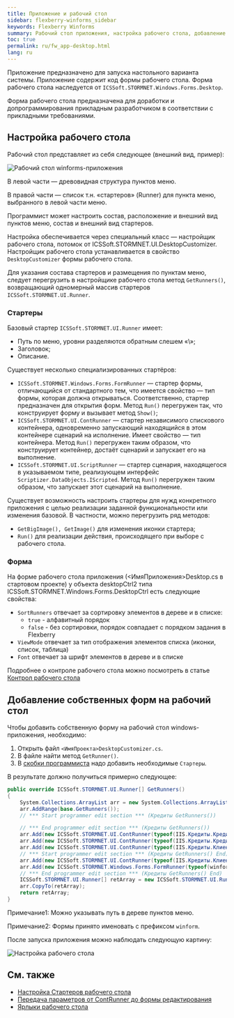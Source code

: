 ```yaml
---
title: Приложение и рабочий стол
sidebar: flexberry-winforms_sidebar
keywords: Flexberry Winforms
summary: Рабочий стол приложения, настройка рабочего стола, добавление собственных форм
toc: true
permalink: ru/fw_app-desktop.html
lang: ru
---
```


Приложение предназначено для запуска настольного варианта системы. Приложение содержит код формы рабочего стола. Форма рабочего стола наследуется от `ICSSoft.STORMNET.Windows.Forms.Desktop`.

Форма рабочего стола предназначена для доработки  и допрограммирования прикладным разработчиком в соответствии с прикладными требованиями.

## Настройка рабочего стола

Рабочий стол представляет из себя следующее (внешний вид, пример):

![Рабочий стол winforms-приложения](/images/pages/products/flexberry-winforms/desktop/windesktop.png)

В левой части — древовидная структура пунктов меню.

В правой части — список т.н. «стартеров» (Runner) для пункта меню, выбранного в левой части меню.

Программист может настроить состав, расположение и внешний вид пунктов меню, состав и внешний вид стартеров.

Настройка обеспечивается через специальный класс — настройщик рабочего стола, потомок от ICSSoft.STORMNET.UI.DesktopCustomizer. Настройщик рабочего стола устанавливается в свойство `DesktopCustomizer` формы рабочего стола.

Для указания состава стартеров и размещения по пунктам меню, следует перегрузить в настройщике рабочего стола метод `GetRunners()`, возвращающий одномерный массив стартеров `ICSSoft.STORMNET.UI.Runner`.

### Стартеры

Базовый стартер `ICSSoft.STORMNET.UI.Runner` имеет:

* Путь по меню, уровни разделяются обратным слешем «\»;
* Заголовок;
* Описание.

Существует несколько специализированных стартёров:

* `ICSSoft.STORMNET.Windows.Forms.FormRunner` — стартер формы, отличающийся от стандартного тем, что имеется свойство — тип формы, которая должна открываться. Соответственно, стартер предназначен для открытия форм. Метод `Run()` перегружен так, что конструирует форму и вызывает метод `Show()`;
* `ICSSoft.STORMNET.UI.ContRunner` — стартер независимого спискового контейнера, одновременно запускающий находящийся в этом контейнере сценарий на исполнение. Имеет свойство — тип контейнера. Метод `Run()` перегружен таким образом, что конструирует контейнер, достаёт сценарий и запускает его на выполнение.
* `ICSSoft.STORMNET.UI.ScriptRunner` — стартер сценария, находящегося в указываемом типе, реализующем интерфейс `Scriptizer.DataObjects.IScripted`. Метод `Run()` перегружен таким образом, что запускает этот сценарий на выполнение.

Существует возможность настроить стартеры для нужд конкретного приложения с целью реализации заданной функциональности или изменения базовой. В частности, можно перегрузить ряд методов:

* `GetBigImage(), GetImage()` для изменения иконки стартера;
* `Run()` для реализации действия, происходящего при выборе с рабочего стола.

### Форма

На форме рабочего стола приложения (<ИмяПриложения>Desktop.cs в стартовом проекте) у объекта desktopCtrl2 типа ICSSoft.STORMNET.Windows.Forms.DesktopCtrl есть следующие свойства:

* `SortRunners` отвечает за сортировку элементов в дереве и в списке:
  * `true` - алфавитный порядок
  * `false` - без сортировки, порядок совпадает с порядком задания в Flexberry
* `ViewMode` отвечает за тип отображения элементов списка (иконки, список, таблица)
* `Font` отвечает за шрифт элементов в дереве и в списке

Подробнее о контроле рабочего стола можно посмотреть в статье [Контрол рабочего стола](fw_desktop-operations.html)

## Добавление собственных форм на рабочий стол

Чтобы добавить собственную форму на рабочий стол windows-приложения, необходимо:

1. Открыть файл `<ИмяПроекта>DesktopCustomizer.cs`.
2. В файле найти метод `GetRunner()`.
3. В [скобки программиста](fo_programmer-brackets.html) надо добавить необходимые `Стартеры`.

В результате должно получиться примерно следующее:

```csharp
public override ICSSoft.STORMNET.UI.Runner[] GetRunners()
{
    System.Collections.ArrayList arr = new System.Collections.ArrayList();
    arr.AddRange(base.GetRunners());
    // *** Start programmer edit section *** (Кредиты GetRunners())

    // *** End programmer edit section *** (Кредиты GetRunners())
    arr.Add(new ICSSoft.STORMNET.UI.ContRunner(typeof(IIS.Кредиты.КредитныйИнспекторL), "Система учета кредитов", "Кредитный инспектор", ""));
    arr.Add(new ICSSoft.STORMNET.UI.ContRunner(typeof(IIS.Кредиты.КредитL), "Система учета кредитов", "Кредит", ""));
    arr.Add(new ICSSoft.STORMNET.UI.ContRunner(typeof(IIS.Кредиты.КлиентL), "Система учета кредитов", "Клиент", ""));
    // *** Start programmer edit section *** (Кредиты GetRunners() End)
    arr.Add(new ICSSoft.STORMNET.UI.ContRunner(typeof(IIS.Кредиты.КлиентL), "Система учета кредитов\\Клиенты", "Клиенты", ""));
    arr.Add(new ICSSoft.STORMNET.Windows.Forms.FormRunner(typeof(winformОтчеты), "Система учета кредитов", "Отчеты", ""));
    // *** End programmer edit section *** (Кредиты GetRunners() End)
    ICSSoft.STORMNET.UI.Runner[] retArray = new ICSSoft.STORMNET.UI.Runner[arr.Count];
    arr.CopyTo(retArray);
    return retArray;
}
```

Примечание1: Можно указывать путь в дереве пунктов меню.

Примечание2: Формы принято именовать c префиксом `winform`.

После запуска приложения можно наблюдать следующую картину:

![Настройка рабочего стола](/images/pages/products/flexberry-winforms/desktop/win-desktop-plus.png)

## См. также

* [Настройка Стартеров рабочего стола](fd_application.html)
* [Передача параметров от ContRunner до формы редактирования](fw_editform.html)
* [Ярлыки рабочего стола](fw_desktop-operations.html)

